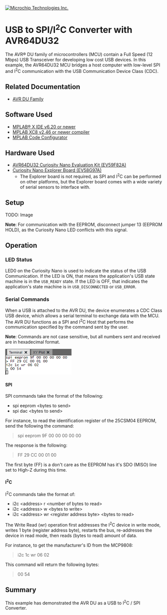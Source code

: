 <!-- Please do not change this logo with link -->

<a target="_blank" href="https://www.microchip.com/" id="top-of-page">
   <picture>
      <source media="(prefers-color-scheme: light)" srcset="images/mchp_logo_light.png" width="350">
      <source media="(prefers-color-scheme: dark)" srcset="images/mchp_logo_dark.png" width="350">
      <img alt="Microchip Technologies Inc." src="https://www.microchip.com/content/experience-fragments/mchp/en_us/site/header/master/_jcr_content/root/responsivegrid/header/logo.coreimg.100.300.png/1605828081463/microchip.png">
   </picture>
</a>

# USB to SPI/I<sup>2</sup>C Converter with AVR64DU32

The AVR&reg; DU family of microcontrollers (MCU) contain a Full Speed (12 Mbps) USB Transceiver for developing low cost USB devices. In this example, the AVR64DU32 MCU bridges a host computer with low-level SPI and I<sup>2</sup>C communication with the USB Communication Device Class (CDC). 

## Related Documentation
- [AVR DU Family](https://www.microchip.com/en-us/products/microcontrollers-and-microprocessors/8-bit-mcus/avr-mcus/avr-du?utm_source=GitHub&utm_medium=TextLink&utm_campaign=MCU8_AVR-DU&utm_content=avr64du32-serial-bridge-mplab-mcc-github&utm_bu=MCU08)  

## Software Used

- [MPLAB&reg; X IDE v6.20 or newer](https://www.microchip.com/en-us/tools-resources/develop/mplab-x-ide?utm_source=GitHub&utm_medium=TextLink&utm_campaign=MCU8_AVR-DU&utm_content=avr64du32-serial-bridge-mplab-mcc-github&utm_bu=MCU08)
- [MPLAB XC8 v2.46 or newer compiler](https://www.microchip.com/en-us/tools-resources/develop/mplab-xc-compilers?utm_source=GitHub&utm_medium=TextLink&utm_campaign=MCU8_AVR-DU&utm_content=avr64du32-serial-bridge-mplab-mcc-github&utm_bu=MCU08)
- [MPLAB Code Configurator](https://www.microchip.com/en-us/tools-resources/configure/mplab-code-configurator?utm_source=GitHub&utm_medium=TextLink&utm_campaign=MCU8_AVR-DU&utm_content=avr64du32-serial-bridge-mplab-mcc-github&utm_bu=MCU08)

## Hardware Used

- [AVR64DU32 Curiosity Nano Evaluation Kit (EV59F82A)](https://www.microchip.com/en-us/development-tool/EV59F82A?utm_source=GitHub&utm_medium=TextLink&utm_campaign=MCU8_AVR-DU&utm_content=avr64du32-serial-bridge-mplab-mcc-github&utm_bu=MCU08)
- [Curiosity Nano Explorer Board (EV58G97A)](https://www.microchip.com/en-us/development-tool/EV58G97A?utm_source=GitHub&utm_medium=TextLink&utm_campaign=MCU8_AVR-DU&utm_content=avr64du32-serial-bridge-mplab-mcc-github&utm_bu=MCU08)
     - The Explorer board is not required, as SPI and I<sup>2</sup>C can be performed on other platforms, but the Explorer board comes with a wide variety of serial sensors to interface with. 

## Setup

TODO: Image

**Note**: For communication with the EEPROM, disconnect jumper 13 (EEPROM HOLD), as the Curiosity Nano LED conflicts with this signal.

## Operation

### LED Status

LED0 on the Curiosity Nano is used to indicate the status of the USB Communication. If the LED is ON, that means the application's USB state machine is in the `USB_READY` state. If the LED is OFF, that indicates the application's state machine is in `USB_DISCONNECTED` or `USB_ERROR`.

### Serial Commands

When a USB is attached to the AVR DU, the device enumerates a CDC Class USB device, which allows a serial terminal to exchange data with the MCU. The AVR DU functions as a SPI and I<sup>2</sup>C Host that performs the communication specified by the command sent by the user.

**Note**: Commands are not case sensitive, but all numbers sent and received are in hexadecimal format.  

![Serial Terminal Output](./images/serialTerminalOutput.png)  

#### SPI

SPI commands take the format of the following:

- spi eeprom \<bytes to send\>  
- spi dac \<bytes to send\>

For instance, to read the identification register of the 25CSM04 EEPROM, send the following the command: 

> spi eeprom 9F 00 00 00 00 00 

The response is the following:

> FF 29 CC 00 01 00

The first byte (FF) is a don't care as the EEPROM has it's SDO (MISO) line set to High-Z during this time.

#### I<sup>2</sup>C

I<sup>2</sup>C commands take the format of:

- i2c \<address\> r \<number of bytes to read>
- i2c \<address\> w \<bytes to write>
- i2c \<address\> wr \<register address byte> \<bytes to read\>

The Write Read (wr) operation first addresses the I<sup>2</sup>C device in write mode, writes 1 byte (register address byte), restarts the bus, re-addresses the device in read mode, then reads (bytes to read) amount of data. 

For instance, to get the manufacturer's ID from the MCP9808:
> i2c 1c wr 06 02

This command will return the following bytes:
> 00 54

## Summary

This example has demonstrated the AVR DU as a USB to I<sup>2</sup>C / SPI Converter.